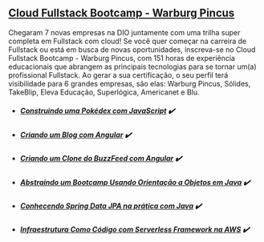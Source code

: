 ## [Cloud Fullstack Bootcamp - Warburg Pincus](https://github.com/gmurilo/dio/tree/main/formacao-css-web-developer)

Chegaram 7 novas empresas na DIO juntamente com uma trilha super completa em Fullstack com cloud! Se você quer começar na carreira de Fullstack ou está em busca de novas oportunidades, inscreva-se no Cloud Fullstack Bootcamp - Warburg Pincus, com 151 horas de experiência educacionais que abrangem as principais tecnologias para se tornar um(a) profissional Fullstack. Ao gerar a sua certificação, o seu perfil terá visibilidade para 6 grandes empresas, são elas: Warburg Pincus, Sólides, TakeBlip, Eleva Educação, Superlógica, Americanet e Blu.

- ##### [Construindo uma Pokédex com JavaScript](https://web.dio.me/project/construindo-uma-pokedex-com-javascript/learning/d3684309-5d5c-45d5-9715-c29127d65612) :heavy_check_mark:

- ##### [Criando um Blog com Angular](https://web.dio.me/project/criando-um-blog/learning/19013487-b8a3-4073-8b38-796e03d80453) :heavy_check_mark:

- ##### [Criando um Clone do BuzzFeed com Angular](https://web.dio.me/project/criando-um-clone-do-buzzfeed/learning/9b53d394-6442-4a79-b617-1e8c0b4738e8) :heavy_check_mark:

- ##### [Abstraindo um Bootcamp Usando Orientação a Objetos em Java](https://web.dio.me/project/abstraindo-um-bootcamp-usando-orientacao-objetos-em-java/learning/8afcd659-978c-477c-93db-846b83c2927e) :heavy_check_mark:

- ##### [Conhecendo Spring Data JPA na prática com Java](https://web.dio.me/project/conhecendo-spring-data-jpa-na-pratica-com-java/learning/abd511f0-a5be-4f02-a204-03eb2614a12a) :heavy_check_mark:
 
- ##### [Infraestrutura Como Código com Serverless Framework na AWS](https://web.dio.me/project/infraestrutura-como-codigo-com-serverless-framework-na-aws/learning/bc741bc5-977c-49c9-bd5d-44b2381e847a)  :heavy_check_mark:
